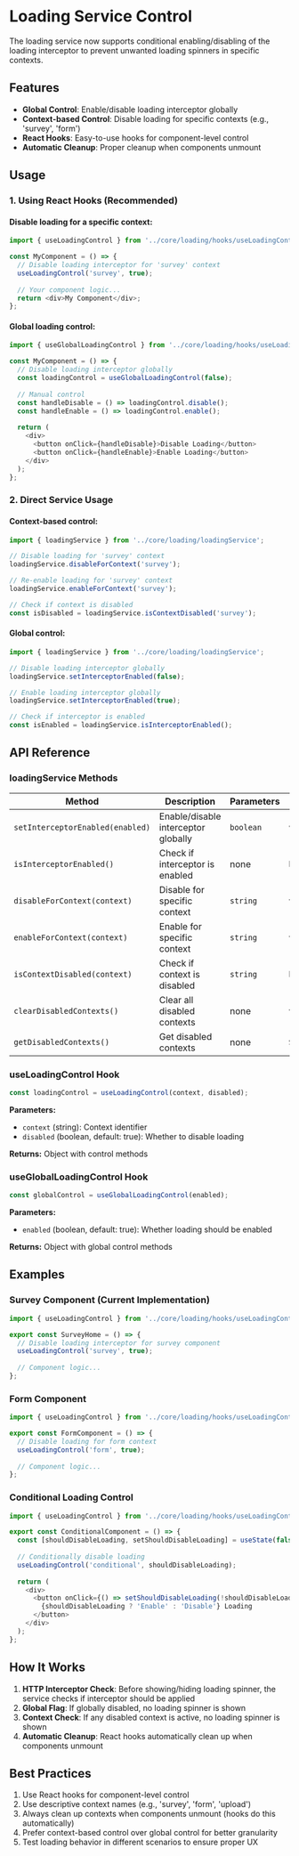 # Loading Service Control

The loading service now supports conditional enabling/disabling of the loading interceptor to prevent unwanted loading spinners in specific contexts.

## Features

- **Global Control**: Enable/disable loading interceptor globally
- **Context-based Control**: Disable loading for specific contexts (e.g., 'survey', 'form')
- **React Hooks**: Easy-to-use hooks for component-level control
- **Automatic Cleanup**: Proper cleanup when components unmount

## Usage

### 1. Using React Hooks (Recommended)

#### Disable loading for a specific context:
```javascript
import { useLoadingControl } from '../core/loading/hooks/useLoadingControl';

const MyComponent = () => {
  // Disable loading interceptor for 'survey' context
  useLoadingControl('survey', true);
  
  // Your component logic...
  return <div>My Component</div>;
};
```

#### Global loading control:
```javascript
import { useGlobalLoadingControl } from '../core/loading/hooks/useLoadingControl';

const MyComponent = () => {
  // Disable loading interceptor globally
  const loadingControl = useGlobalLoadingControl(false);
  
  // Manual control
  const handleDisable = () => loadingControl.disable();
  const handleEnable = () => loadingControl.enable();
  
  return (
    <div>
      <button onClick={handleDisable}>Disable Loading</button>
      <button onClick={handleEnable}>Enable Loading</button>
    </div>
  );
};
```

### 2. Direct Service Usage

#### Context-based control:
```javascript
import { loadingService } from '../core/loading/loadingService';

// Disable loading for 'survey' context
loadingService.disableForContext('survey');

// Re-enable loading for 'survey' context
loadingService.enableForContext('survey');

// Check if context is disabled
const isDisabled = loadingService.isContextDisabled('survey');
```

#### Global control:
```javascript
import { loadingService } from '../core/loading/loadingService';

// Disable loading interceptor globally
loadingService.setInterceptorEnabled(false);

// Enable loading interceptor globally
loadingService.setInterceptorEnabled(true);

// Check if interceptor is enabled
const isEnabled = loadingService.isInterceptorEnabled();
```

## API Reference

### loadingService Methods

| Method | Description | Parameters | Returns |
|--------|-------------|------------|---------|
| `setInterceptorEnabled(enabled)` | Enable/disable interceptor globally | `boolean` | `void` |
| `isInterceptorEnabled()` | Check if interceptor is enabled | none | `boolean` |
| `disableForContext(context)` | Disable for specific context | `string` | `void` |
| `enableForContext(context)` | Enable for specific context | `string` | `void` |
| `isContextDisabled(context)` | Check if context is disabled | `string` | `boolean` |
| `clearDisabledContexts()` | Clear all disabled contexts | none | `void` |
| `getDisabledContexts()` | Get disabled contexts | none | `Set<string>` |

### useLoadingControl Hook

```javascript
const loadingControl = useLoadingControl(context, disabled);
```

**Parameters:**
- `context` (string): Context identifier
- `disabled` (boolean, default: true): Whether to disable loading

**Returns:** Object with control methods

### useGlobalLoadingControl Hook

```javascript
const globalControl = useGlobalLoadingControl(enabled);
```

**Parameters:**
- `enabled` (boolean, default: true): Whether loading should be enabled

**Returns:** Object with global control methods

## Examples

### Survey Component (Current Implementation)
```javascript
import { useLoadingControl } from '../core/loading/hooks/useLoadingControl';

export const SurveyHome = () => {
  // Disable loading interceptor for survey component
  useLoadingControl('survey', true);
  
  // Component logic...
};
```

### Form Component
```javascript
import { useLoadingControl } from '../core/loading/hooks/useLoadingControl';

export const FormComponent = () => {
  // Disable loading for form context
  useLoadingControl('form', true);
  
  // Component logic...
};
```

### Conditional Loading Control
```javascript
import { useLoadingControl } from '../core/loading/hooks/useLoadingControl';

export const ConditionalComponent = () => {
  const [shouldDisableLoading, setShouldDisableLoading] = useState(false);
  
  // Conditionally disable loading
  useLoadingControl('conditional', shouldDisableLoading);
  
  return (
    <div>
      <button onClick={() => setShouldDisableLoading(!shouldDisableLoading)}>
        {shouldDisableLoading ? 'Enable' : 'Disable'} Loading
      </button>
    </div>
  );
};
```

## How It Works

1. **HTTP Interceptor Check**: Before showing/hiding loading spinner, the service checks if interceptor should be applied
2. **Global Flag**: If globally disabled, no loading spinner is shown
3. **Context Check**: If any disabled context is active, no loading spinner is shown
4. **Automatic Cleanup**: React hooks automatically clean up when components unmount

## Best Practices

1. Use React hooks for component-level control
2. Use descriptive context names (e.g., 'survey', 'form', 'upload')
3. Always clean up contexts when components unmount (hooks do this automatically)
4. Prefer context-based control over global control for better granularity
5. Test loading behavior in different scenarios to ensure proper UX
